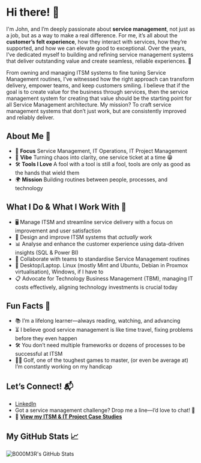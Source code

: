 # Hi there! 👋 

I'm John, and I’m deeply passionate about **service management**, not just as a job, but as a way to make a real difference. For me, it’s all about the **customer’s felt experience**, how they interact with services, how they’re supported, and how we can elevate good to exceptional. Over the years, I’ve dedicated myself to building and refining service management systems that deliver outstanding value and create seamless, reliable experiences. 🚀

From owning and managing ITSM systems to fine tuning Service Management routines, I’ve witnessed how the right approach can transform delivery, empower teams, and keep customers smiling. I believe that if the goal is to create value for the business through services, then the service management system for creating that value should be the starting point for all Service Management architecture. My mission? To craft service management systems that don’t just work, but are consistently improved and reliably deliver.

## About Me 🌟
- 🎯 **Focus** Service Management, IT Operations, IT Project Management
- 💼 **Vibe** Turning chaos into clarity, one service ticket at a time 😁
- 🛠️ **Tools I Love** A fool with a tool is still a fool, tools are only as good as the hands that wield them
- 🌍 **Mission** Building routines between people, processes, and technology

## What I Do & What I Work With 🧩
- 🖥️ Manage ITSM and streamline service delivery with a focus on improvement and user satisfaction
- 🔄 Design and improve ITSM systems that *actually* work
- 📊 Analyse and enhance the customer experience using data-driven insights (SQL & Power BI)
- 🤝 Collaborate with teams to standardise Service Management routines
- 🐧 Desktop/Laptop. Linux (mostly Mint and Ubuntu, Debian in Proxmox virtualisation), Windows, if I have to
- 📋 Advocate for Technology Business Management (TBM), managing IT costs effectively, aligning technology investments is crucial today

## Fun Facts 🎉
- 📚 I’m a lifelong learner—always reading, watching, and advancing
- ⏳ I believe good service management is like time travel, fixing problems before they even happen
- 🛠️ You don’t need multiple frameworks or dozens of processes to be successful at ITSM
- 🏌️‍♂️ Golf, one of the toughest games to master, (or even be average at) I’m constantly working on my handicap

## Let’s Connect! 📬
- [LinkedIn](https://www.linkedin.com/in/bostockj)
- Got a service management challenge? Drop me a line—I’d love to chat! 💬
- 📂 [**View my ITSM & IT Project Case Studies**](https://b000m3r.github.io/project-snapshots/index.html)  

## My GitHub Stats 📈
![B000M3R's GitHub Stats](https://github-readme-stats.vercel.app/api?username=B000M3R&show_icons=true&theme=radical)
